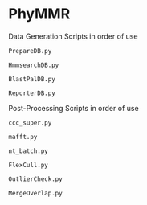 # PhyMMR

Data Generation Scripts in order of use

	PrepareDB.py

	HmmsearchDB.py

	BlastPalDB.py

	ReporterDB.py


Post-Processing Scripts in order of use

	ccc_super.py

	mafft.py

	nt_batch.py

	FlexCull.py

	OutlierCheck.py
	
	MergeOverlap.py

